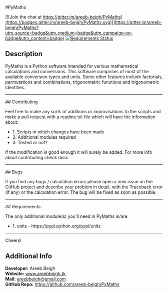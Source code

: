 #PyMaths

[![Join the chat at https://gitter.im/areeb-beigh/PyMaths](https://badges.gitter.im/areeb-beigh/PyMaths.svg)](https://gitter.im/areeb-beigh/PyMaths?utm_source=badge&utm_medium=badge&utm_campaign=pr-badge&utm_content=badge)
[![Requirements Status](https://requires.io/github/areeb-beigh/PyMaths/requirements.svg?branch=master)](https://requires.io/github/areeb-beigh/PyMaths/requirements/?branch=master)
## Description

PyMaths is a Python software intended for various mathematical calculations and
conversions. This software comprises of most of the available conversion types
and units. Some other features include factorials, permutations and combinations,
trigonometric functions and trigonometric identities.
<hr>
## Contributing

Feel free to make any sorts of additions or improvisations to the scripts and
make a pull request with a readme.txt file which will have the information
about:

<ul>
<li>1. Scripts in which changes have been made</li>
<li>2. Additional modules required</li>
<li>3. Tested or not?</li>
</ul>

If the modification is good enough it will surely be added. For more info about
contributing check docs
<hr>
## Bugs

If you find any bugs / calculation errors please open a new issue on the GitHub
project and describe your problem in detail, with the Traceback error (if any)
or the calculation error. The bug will be fixed as soon as possible.
<hr>
## Requirements:
	
The only additional module(s) you'll need in PyMaths is/are:
<ul>
<li>1. units - https://pypi.python.org/pypi/units</li>
</ul>
<hr>

Cheers!
## Additional Info

**Developer:** Areeb Beigh<br>
**Website:** www.areebbeigh.tk<br>
**Mail:** areebbeigh@gmail.com<br>
**GitHub Repo:** https://github.com/areeb-beigh/PyMaths<br>
